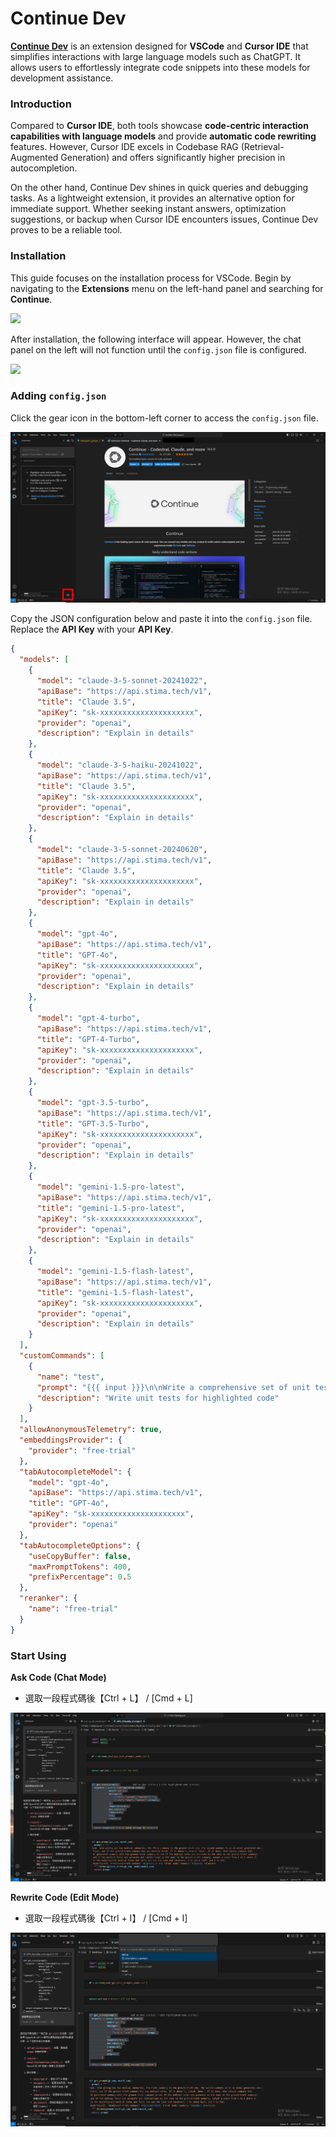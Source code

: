 # Continue Dev

[**Continue Dev**](https://www.continue.dev/) is an extension designed for **VSCode** and **Cursor IDE** that simplifies interactions with large language models such as ChatGPT. It allows users to effortlessly integrate code snippets into these models for development assistance.

### Introduction

Compared to **Cursor IDE**, both tools showcase **code-centric interaction capabilities with language models** and provide **automatic code rewriting** features. However, Cursor IDE excels in Codebase RAG (Retrieval-Augmented Generation) and offers significantly higher precision in autocompletion.

On the other hand, Continue Dev shines in quick queries and debugging tasks. As a lightweight extension, it provides an alternative option for immediate support. Whether seeking instant answers, optimization suggestions, or backup when Cursor IDE encounters issues, Continue Dev proves to be a reliable tool.

### Installation

This guide focuses on the installation process for VSCode. Begin by navigating to the **Extensions** menu on the left-hand panel and searching for **Continue**.

![](../static/img/continue_1.png)

After installation, the following interface will appear. However, the chat panel on the left will not function until the `config.json` file is configured.

![](../static/img/continue_2.png)

### Adding `config.json`

Click the gear icon in the bottom-left corner to access the `config.json` file.

![](../static/img/continue_3.png)

Copy the JSON configuration below and paste it into the `config.json` file. Replace the **API Key** with your **API Key**.

```json
{
  "models": [
    {
      "model": "claude-3-5-sonnet-20241022",
      "apiBase": "https://api.stima.tech/v1",
      "title": "Claude 3.5",
      "apiKey": "sk-xxxxxxxxxxxxxxxxxxxxx",
      "provider": "openai",
      "description": "Explain in details"
    },
    {
      "model": "claude-3-5-haiku-20241022",
      "apiBase": "https://api.stima.tech/v1",
      "title": "Claude 3.5",
      "apiKey": "sk-xxxxxxxxxxxxxxxxxxxxx",
      "provider": "openai",
      "description": "Explain in details"
    },
    {
      "model": "claude-3-5-sonnet-20240620",
      "apiBase": "https://api.stima.tech/v1",
      "title": "Claude 3.5",
      "apiKey": "sk-xxxxxxxxxxxxxxxxxxxxx",
      "provider": "openai",
      "description": "Explain in details"
    },
    {
      "model": "gpt-4o",
      "apiBase": "https://api.stima.tech/v1",
      "title": "GPT-4o",
      "apiKey": "sk-xxxxxxxxxxxxxxxxxxxxx",
      "provider": "openai",
      "description": "Explain in details"
    },
    {
      "model": "gpt-4-turbo",
      "apiBase": "https://api.stima.tech/v1",
      "title": "GPT-4-Turbo",
      "apiKey": "sk-xxxxxxxxxxxxxxxxxxxxx",
      "provider": "openai",
      "description": "Explain in details"
    },
    {
      "model": "gpt-3.5-turbo",
      "apiBase": "https://api.stima.tech/v1",
      "title": "GPT-3.5-Turbo",
      "apiKey": "sk-xxxxxxxxxxxxxxxxxxxxx",
      "provider": "openai",
      "description": "Explain in details"
    },
    {
      "model": "gemini-1.5-pro-latest",
      "apiBase": "https://api.stima.tech/v1",
      "title": "gemini-1.5-pro-latest",
      "apiKey": "sk-xxxxxxxxxxxxxxxxxxxxx",
      "provider": "openai",
      "description": "Explain in details"
    },
    {
      "model": "gemini-1.5-flash-latest",
      "apiBase": "https://api.stima.tech/v1",
      "title": "gemini-1.5-flash-latest",
      "apiKey": "sk-xxxxxxxxxxxxxxxxxxxxx",
      "provider": "openai",
      "description": "Explain in details"
    }
  ],
  "customCommands": [
    {
      "name": "test",
      "prompt": "{{{ input }}}\n\nWrite a comprehensive set of unit tests for the selected code. It should setup, run tests that check for correctness including important edge cases, and teardown. Ensure that the tests are complete and sophisticated. Give the tests just as chat output, don't edit any file.",
      "description": "Write unit tests for highlighted code"
    }
  ],
  "allowAnonymousTelemetry": true,
  "embeddingsProvider": {
    "provider": "free-trial"
  },
  "tabAutocompleteModel": {
    "model": "gpt-4o",
    "apiBase": "https://api.stima.tech/v1",
    "title": "GPT-4o",
    "apiKey": "sk-xxxxxxxxxxxxxxxxxxxxx",
    "provider": "openai"
  },
  "tabAutocompleteOptions": {
    "useCopyBuffer": false,
    "maxPromptTokens": 400,
    "prefixPercentage": 0.5
  },
  "reranker": {
    "name": "free-trial"
  }
}
```

### Start Using

**Ask Code (Chat Mode)**

- 選取一段程式碼後【Ctrl + L】 / [Cmd + L]

![](../static/img/continue_4.png)

**Rewrite Code (Edit Mode)**

- 選取一段程式碼後【Ctrl + I】 / [Cmd + I]

![](../static/img/continue_5.png)